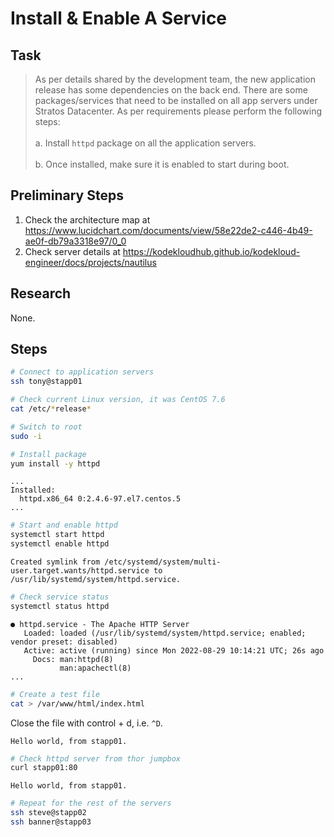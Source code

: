 # Install & Enable A Service

## Task

> As per details shared by the development team, the new application release has some dependencies on the back end. There are some packages/services that need to be installed on all app servers under Stratos Datacenter. As per requirements please perform the following steps:<br><br>a. Install `httpd` package on all the application servers.<br><br>b. Once installed, make sure it is enabled to start during boot.

## Preliminary Steps

1. Check the architecture map at https://www.lucidchart.com/documents/view/58e22de2-c446-4b49-ae0f-db79a3318e97/0_0
2. Check server details at https://kodekloudhub.github.io/kodekloud-engineer/docs/projects/nautilus

## Research

None.

## Steps

```bash
# Connect to application servers
ssh tony@stapp01

# Check current Linux version, it was CentOS 7.6
cat /etc/*release*

# Switch to root
sudo -i

# Install package
yum install -y httpd
```

```
...
Installed:
  httpd.x86_64 0:2.4.6-97.el7.centos.5
...
```

```bash
# Start and enable httpd
systemctl start httpd
systemctl enable httpd
```

```
Created symlink from /etc/systemd/system/multi-user.target.wants/httpd.service to /usr/lib/systemd/system/httpd.service.
```

```bash
# Check service status
systemctl status httpd
```

```
● httpd.service - The Apache HTTP Server
   Loaded: loaded (/usr/lib/systemd/system/httpd.service; enabled; vendor preset: disabled)
   Active: active (running) since Mon 2022-08-29 10:14:21 UTC; 26s ago
     Docs: man:httpd(8)
           man:apachectl(8)
...
```

```bash
# Create a test file
cat > /var/www/html/index.html
```
Close the file with control + d, i.e. `^D`.

```
Hello world, from stapp01.
```

```bash
# Check httpd server from thor jumpbox
curl stapp01:80
```

```
Hello world, from stapp01.
```

```bash
# Repeat for the rest of the servers
ssh steve@stapp02
ssh banner@stapp03
```